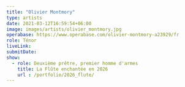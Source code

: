 ```yaml
---
title: "Olivier Montmory"
type: artists
date: 2021-03-12T16:59:54+06:00
image: images/artists/olivier_montmory.jpg
operabase: https://www.operabase.com/olivier-montmory-a23929/fr
role: Ténor
liveLink: 
submitDate: 
show:
  - role: Deuxième prêtre, premier homme d'armes
    title: La Flûte enchantée en 2026
    url : /portfolio/2026_flute/
---
```


